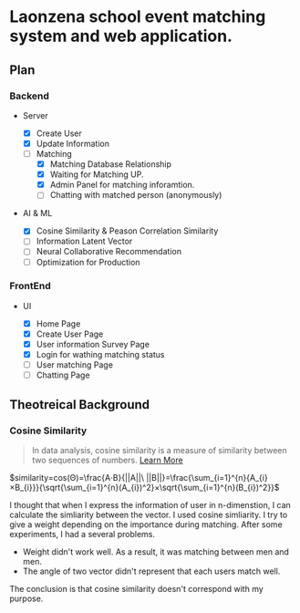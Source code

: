 # Laonzena school event matching system and web application.

## Plan

### Backend

-   Server

    -   [x] Create User
    -   [x] Update Information
    -   [ ] Matching
        -   [x] Matching Database Relationship
        -   [x] Waiting for Matching UP.
        -   [x] Admin Panel for matching inforamtion.
        -   [ ] Chatting with matched person (anonymously)

-   AI & ML
    -   [x] Cosine Similarity & Peason Correlation Similarity
    -   [ ] Information Latent Vector
    -   [ ] Neural Collaborative Recommendation
    -   [ ] Optimization for Production

### FrontEnd

-   UI

    -   [x] Home Page
    -   [x] Create User Page
    -   [x] User information Survey Page
    -   [x] Login for wathing matching status
    -   [ ] User matching Page
    -   [ ] Chatting Page

## Theotreical Background

### Cosine Similarity

> In data analysis, cosine similarity is a measure of similarity between two sequences of numbers. [Learn More](https://en.wikipedia.org/wiki/Cosine_similarity)

$similarity=cos(Θ)=\frac{A⋅B}{||A||\ ||B||}=\frac{\sum_{i=1}^{n}{A_{i}×B_{i}}}{\sqrt{\sum_{i=1}^{n}(A_{i})^2}×\sqrt{\sum_{i=1}^{n}(B_{i})^2}}$

I thought that when I express the information of user in n-dimenstion, I can calculate the simliarity between the vector. I used cosine simliarity. I try to give a weight depending on the importance during matching. After some experiments, I had a several problems.

-   Weight didn't work well. As a result, it was matching between men and men.
-   The angle of two vector didn't represent that each users match well.

The conclusion is that cosine similarity doesn't correspond with my purpose.
